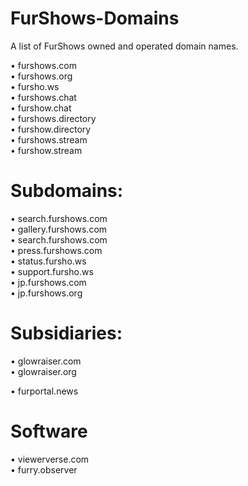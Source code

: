 # FurShows-Domains
A list of FurShows owned and operated domain names.

• furshows.com</br>
• furshows.org</br>
• fursho.ws</br>
• furshows.chat</br>
• furshow.chat</br>
• furshows.directory</br>
• furshow.directory</br>
• furshows.stream</br>
• furshow.stream</br>


# Subdomains:

• search.furshows.com</br>
• gallery.furshows.com</br>
• search.furshows.com</br>
• press.furshows.com</br>
• status.fursho.ws</br>
• support.fursho.ws</br>
• jp.furshows.com</br>
• jp.furshows.org</br>

# Subsidiaries:

• glowraiser.com</br>
• glowraiser.org</br>

• furportal.news</br>

# Software

• viewerverse.com</br>
• furry.observer</br>
